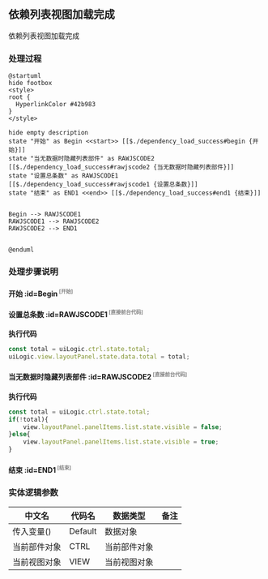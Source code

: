 ## 依赖列表视图加载完成 <!-- {docsify-ignore-all} -->

   依赖列表视图加载完成

### 处理过程

```plantuml
@startuml
hide footbox
<style>
root {
  HyperlinkColor #42b983
}
</style>

hide empty description
state "开始" as Begin <<start>> [[$./dependency_load_success#begin {开始}]]
state "当无数据时隐藏列表部件" as RAWJSCODE2  [[$./dependency_load_success#rawjscode2 {当无数据时隐藏列表部件}]]
state "设置总条数" as RAWJSCODE1  [[$./dependency_load_success#rawjscode1 {设置总条数}]]
state "结束" as END1 <<end>> [[$./dependency_load_success#end1 {结束}]]


Begin --> RAWJSCODE1
RAWJSCODE1 --> RAWJSCODE2
RAWJSCODE2 --> END1


@enduml
```


### 处理步骤说明

#### 开始 :id=Begin<sup class="footnote-symbol"> <font color=gray size=1>[开始]</font></sup>




#### 设置总条数 :id=RAWJSCODE1<sup class="footnote-symbol"> <font color=gray size=1>[直接前台代码]</font></sup>



<p class="panel-title"><b>执行代码</b></p>

```javascript
const total = uiLogic.ctrl.state.total;
uiLogic.view.layoutPanel.state.data.total = total;


```

#### 当无数据时隐藏列表部件 :id=RAWJSCODE2<sup class="footnote-symbol"> <font color=gray size=1>[直接前台代码]</font></sup>



<p class="panel-title"><b>执行代码</b></p>

```javascript
const total = uiLogic.ctrl.state.total;
if(!total){
    view.layoutPanel.panelItems.list.state.visible = false;
}else{
    view.layoutPanel.panelItems.list.state.visible = true;
}
```

#### 结束 :id=END1<sup class="footnote-symbol"> <font color=gray size=1>[结束]</font></sup>






### 实体逻辑参数

|    中文名   |    代码名    |  数据类型      |备注 |
| --------| --------| --------  | --------   |
|传入变量(<i class="fa fa-check"/></i>)|Default|数据对象||
|当前部件对象|CTRL|当前部件对象||
|当前视图对象|VIEW|当前视图对象||
